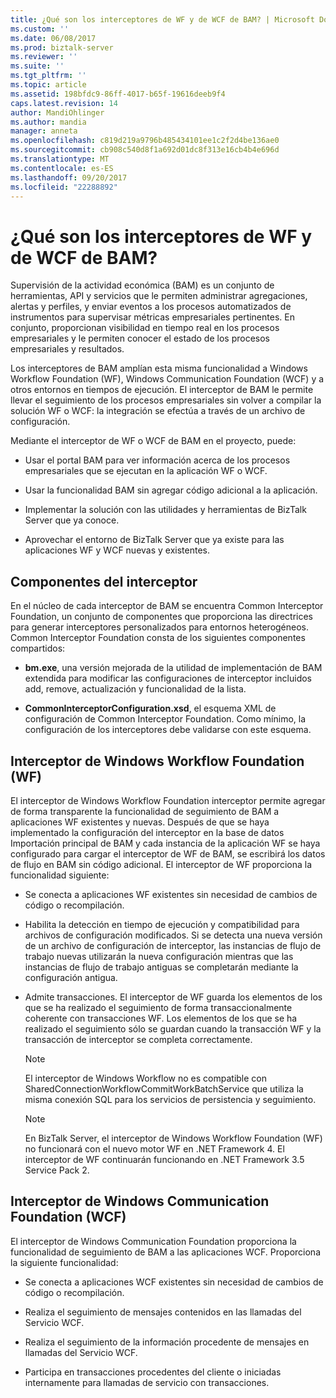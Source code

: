 ```yaml
---
title: ¿Qué son los interceptores de WF y de WCF de BAM? | Microsoft Docs
ms.custom: ''
ms.date: 06/08/2017
ms.prod: biztalk-server
ms.reviewer: ''
ms.suite: ''
ms.tgt_pltfrm: ''
ms.topic: article
ms.assetid: 198bfdc9-86ff-4017-b65f-19616deeb9f4
caps.latest.revision: 14
author: MandiOhlinger
ms.author: mandia
manager: anneta
ms.openlocfilehash: c819d219a9796b485434101ee1c2f2d4be136ae0
ms.sourcegitcommit: cb908c540d8f1a692d01dc8f313e16cb4b4e696d
ms.translationtype: MT
ms.contentlocale: es-ES
ms.lasthandoff: 09/20/2017
ms.locfileid: "22288892"
---
```

# <a name="what-are-the-bam-wcf-and-wf-interceptors"></a>¿Qué son los interceptores de WF y de WCF de BAM?
Supervisión de la actividad económica (BAM) es un conjunto de herramientas, API y servicios que le permiten administrar agregaciones, alertas y perfiles, y enviar eventos a los procesos automatizados de instrumentos para supervisar métricas empresariales pertinentes. En conjunto, proporcionan visibilidad en tiempo real en los procesos empresariales y le permiten conocer el estado de los procesos empresariales y resultados.  
  
 Los interceptores de BAM amplían esta misma funcionalidad a Windows Workflow Foundation (WF), Windows Communication Foundation (WCF) y a otros entornos en tiempos de ejecución. El interceptor de BAM le permite llevar el seguimiento de los procesos empresariales sin volver a compilar la solución WF o WCF: la integración se efectúa a través de un archivo de configuración.  
  
 Mediante el interceptor de WF o WCF de BAM en el proyecto, puede:  
  
-   Usar el portal BAM para ver información acerca de los procesos empresariales que se ejecutan en la aplicación WF o WCF.  
  
-   Usar la funcionalidad BAM sin agregar código adicional a la aplicación.  
  
-   Implementar la solución con las utilidades y herramientas de BizTalk Server que ya conoce.  
  
-   Aprovechar el entorno de BizTalk Server que ya existe para las aplicaciones WF y WCF nuevas y existentes.  
  
## <a name="interceptor-components"></a>Componentes del interceptor  
 En el núcleo de cada interceptor de BAM se encuentra Common Interceptor Foundation, un conjunto de componentes que proporciona las directrices para generar interceptores personalizados para entornos heterogéneos. Common Interceptor Foundation consta de los siguientes componentes compartidos:  
  
-   **bm.exe**, una versión mejorada de la utilidad de implementación de BAM extendida para modificar las configuraciones de interceptor incluidos add, remove, actualización y funcionalidad de la lista.  
  
-   **CommonInterceptorConfiguration.xsd**, el esquema XML de configuración de Common Interceptor Foundation. Como mínimo, la configuración de los interceptores debe validarse con este esquema.  
  
## <a name="windows-workflow-foundation-wf-interceptor"></a>Interceptor de Windows Workflow Foundation (WF)  
 El interceptor de Windows Workflow Foundation interceptor permite agregar de forma transparente la funcionalidad de seguimiento de BAM a aplicaciones WF existentes y nuevas. Después de que se haya implementado la configuración del interceptor en la base de datos Importación principal de BAM y cada instancia de la aplicación WF se haya configurado para cargar el interceptor de WF de BAM, se escribirá los datos de flujo en BAM sin código adicional. El interceptor de WF proporciona la funcionalidad siguiente:  
  
-   Se conecta a aplicaciones WF existentes sin necesidad de cambios de código o recompilación.  
  
-   Habilita la detección en tiempo de ejecución y compatibilidad para archivos de configuración modificados. Si se detecta una nueva versión de un archivo de configuración de interceptor, las instancias de flujo de trabajo nuevas utilizarán la nueva configuración mientras que las instancias de flujo de trabajo antiguas se completarán mediante la configuración antigua.  
  
-   Admite transacciones. El interceptor de WF guarda los elementos de los que se ha realizado el seguimiento de forma transaccionalmente coherente con transacciones WF. Los elementos de los que se ha realizado el seguimiento sólo se guardan cuando la transacción WF y la transacción de interceptor se completa correctamente.  
  
    > [!NOTE]
    >  El interceptor de Windows Workflow no es compatible con SharedConnectionWorkflowCommitWorkBatchService que utiliza la misma conexión SQL para los servicios de persistencia y seguimiento.  
  
    > [!NOTE]
    >  En BizTalk Server, el interceptor de Windows Workflow Foundation (WF) no funcionará con el nuevo motor WF en .NET Framework 4. El interceptor de WF continuarán funcionando en .NET Framework 3.5 Service Pack 2.  
  
## <a name="windows-communication-foundation-wcf-interceptor"></a>Interceptor de Windows Communication Foundation (WCF)  
 El interceptor de Windows Communication Foundation proporciona la funcionalidad de seguimiento de BAM a las aplicaciones WCF. Proporciona la siguiente funcionalidad:  
  
-   Se conecta a aplicaciones WCF existentes sin necesidad de cambios de código o recompilación.  
  
-   Realiza el seguimiento de mensajes contenidos en las llamadas del Servicio WCF.  
  
-   Realiza el seguimiento de la información procedente de mensajes en llamadas del Servicio WCF.  
  
-   Participa en transacciones procedentes del cliente o iniciadas internamente para llamadas de servicio con transacciones.